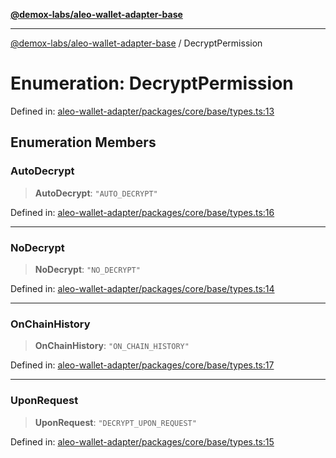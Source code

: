 [**@demox-labs/aleo-wallet-adapter-base**](../README.md)

***

[@demox-labs/aleo-wallet-adapter-base](../README.md) / DecryptPermission

# Enumeration: DecryptPermission

Defined in: [aleo-wallet-adapter/packages/core/base/types.ts:13](https://github.com/demox-labs/aleo-wallet-adapter/blob/818636b4a87a5b81f15303d0099057a3563c844a/packages/core/base/types.ts#L13)

## Enumeration Members

### AutoDecrypt

> **AutoDecrypt**: `"AUTO_DECRYPT"`

Defined in: [aleo-wallet-adapter/packages/core/base/types.ts:16](https://github.com/demox-labs/aleo-wallet-adapter/blob/818636b4a87a5b81f15303d0099057a3563c844a/packages/core/base/types.ts#L16)

***

### NoDecrypt

> **NoDecrypt**: `"NO_DECRYPT"`

Defined in: [aleo-wallet-adapter/packages/core/base/types.ts:14](https://github.com/demox-labs/aleo-wallet-adapter/blob/818636b4a87a5b81f15303d0099057a3563c844a/packages/core/base/types.ts#L14)

***

### OnChainHistory

> **OnChainHistory**: `"ON_CHAIN_HISTORY"`

Defined in: [aleo-wallet-adapter/packages/core/base/types.ts:17](https://github.com/demox-labs/aleo-wallet-adapter/blob/818636b4a87a5b81f15303d0099057a3563c844a/packages/core/base/types.ts#L17)

***

### UponRequest

> **UponRequest**: `"DECRYPT_UPON_REQUEST"`

Defined in: [aleo-wallet-adapter/packages/core/base/types.ts:15](https://github.com/demox-labs/aleo-wallet-adapter/blob/818636b4a87a5b81f15303d0099057a3563c844a/packages/core/base/types.ts#L15)
